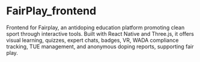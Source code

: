 # FairPlay_frontend
Frontend for Fairplay, an antidoping education platform promoting clean sport through interactive tools. Built with React Native and Three.js, it offers visual learning, quizzes, expert chats, badges, VR, WADA compliance tracking, TUE management, and anonymous doping reports, supporting fair play.
